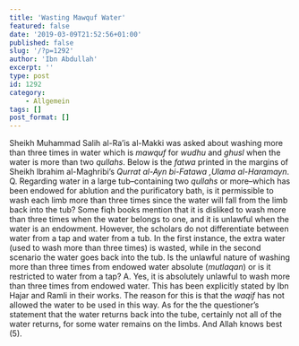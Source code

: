 ```yaml
---
title: 'Wasting Mawquf Water'
featured: false
date: '2019-03-09T21:52:56+01:00'
published: false
slug: '/?p=1292'
author: 'Ibn Abdullah'
excerpt: ''
type: post
id: 1292
category:
    - Allgemein
tags: []
post_format: []
---
```

Sheikh Muhammad Salih al-Ra’is al-Makki was asked about washing more than three times in water which is *mawquf* for *wudhu* and *ghusl* when the water is more than two *qullahs*. Below is the *fatwa* printed in the margins of Sheikh Ibrahim al-Maghribi’s *Qurrat al-Ayn bi-Fatawa ‚Ulama al-Haramayn*. Q. Regarding water in a large tub–containing two *qullahs* or more–which has been endowed for ablution and the purificatory bath, is it permissible to wash each limb more than three times since the water will fall from the limb back into the tub? Some fiqh books mention that it is disliked to wash more than three times when the water belongs to one, and it is unlawful when the water is an endowment. However, the scholars do not differentiate between water from a tap and water from a tub. In the first instance, the extra water (used to wash more than three times) is wasted, while in the second scenario the water goes back into the tub. Is the unlawful nature of washing more than three times from endowed water absolute (*mutlaqan*) or is it restricted to water from a tap? A. Yes, it is absolutely unlawful to wash more than three times from endowed water. This has been explicitly stated by Ibn Hajar and Ramli in their works. The reason for this is that the *waqif* has not allowed the water to be used in this way. As for the the questioner’s statement that the water returns back into the tube, certainly not all of the water returns, for some water remains on the limbs. And Allah knows best (5).